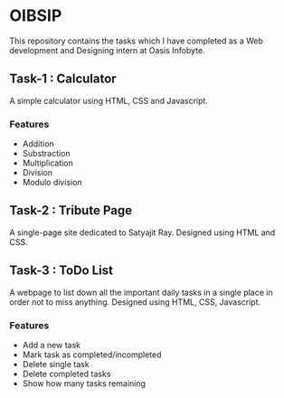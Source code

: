 # OIBSIP
This repository contains the tasks which I have completed as a Web development and Designing intern at Oasis Infobyte.

## Task-1 : Calculator
A simple calculator using HTML, CSS and Javascript.
### Features
* Addition
* Substraction
* Multiplication
* Division
* Modulo division

## Task-2 : Tribute Page 
A single-page site dedicated to Satyajit Ray. Designed using HTML and CSS.

## Task-3 : ToDo List
A webpage to list down all the important daily tasks in a single place in order not to miss anything. Designed using HTML, CSS, Javascript.
### Features
* Add a new task
* Mark task as completed/incompleted
* Delete single task
* Delete completed tasks
* Show how many tasks remaining
